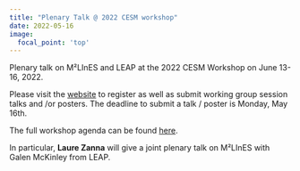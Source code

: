 ```yaml
---
title: "Plenary Talk @ 2022 CESM workshop"
date: 2022-05-16
image:
  focal_point: 'top'
---
```


Plenary talk on M²LInES and LEAP at the 2022 CESM Workshop on June 13-16, 2022.
<!--more-->
Please visit the [website](https://www.cesm.ucar.edu/events/workshops/2022/) to register as well as submit working group session talks and /or posters. The deadline to submit a talk / poster is Monday, May 16th.

The full workshop agenda can be found [here](https://www.cesm.ucar.edu/events/workshops/2022/files/2022-cesm-workshop-agenda.pdf).

In particular, **Laure Zanna** will give a joint plenary talk on M²LInES with Galen McKinley from LEAP.

